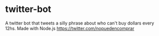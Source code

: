# twitter-bot
A twitter bot that tweets a silly phrase about who can't buy dollars every 12hs. Made with Node.js
https://twitter.com/nopuedencomprar
